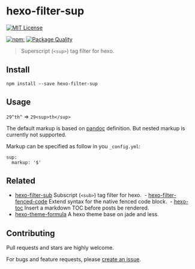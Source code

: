 # hexo-filter-sup

[![MIT License](https://img.shields.io/badge/license-MIT_License-green.svg?style=flat-square)](https://github.com/bubkoo/hexo-filter-sup/blob/master/LICENSE)

[![npm:](https://img.shields.io/npm/v/hexo-filter-sup.svg?style=flat-square)](https://www.npmjs.com/packages/hexo-filter-sup)
[![Package Quality](http://npm.packagequality.com/shield/hexo-filter-sup.svg)](http://packagequality.com/#?package=hexo-filter-sup)

> Superscript (`<sup>`) tag filter for hexo.

## Install

```node
npm install --save hexo-filter-sup
```

## Usage

`29^th^` => `29<sup>th</sup>`

The default markup is based on [pandoc](http://johnmacfarlane.net/pandoc/README.html#superscripts-and-subscripts) definition. But nested markup is currently not supported.

Markup can be specified as follow in you `_config.yml`:

```
sup:
  markup: '$'
```

## Related

- [hexo-filter-sub](https://github.com/bubkoo/hexo-filter-sub) Subscript (`<sub>`) tag filter for hexo.
 - [hexo-filter-fenced-code](https://github.com/bubkoo/hexo-filter-fenced-code) Extend syntax for the native fenced code block.
 - [hexo-toc](https://github.com/bubkoo/hexo-toc) Insert a markdown TOC before posts be rendered. 
- [hexo-theme-formula](https://github.com/bubkoo/hexo-theme-formula) A hexo theme base on jade and less. 


## Contributing

Pull requests and stars are highly welcome.

For bugs and feature requests, please [create an issue](https://github.com/bubkoo/hexo-filter-sup/issues/new).
